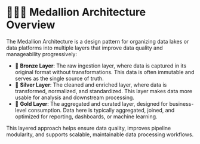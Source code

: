 # 🥉🥈🏅 Medallion Architecture Overview

The Medallion Architecture is a design pattern for organizing data lakes or data platforms into multiple layers that improve data quality and manageability progressively:

- 🥉 **Bronze Layer**: The raw ingestion layer, where data is captured in its original format without transformations. This data is often immutable and serves as the single source of truth.
- 🥈 **Silver Layer**: The cleaned and enriched layer, where data is transformed, normalized, and standardized. This layer makes data more usable for analysis and downstream processing.
- 🥇 **Gold Layer**: The aggregated and curated layer, designed for business-level consumption. Data here is typically aggregated, joined, and optimized for reporting, dashboards, or machine learning.

This layered approach helps ensure data quality, improves pipeline modularity, and supports scalable, maintainable data processing workflows.
